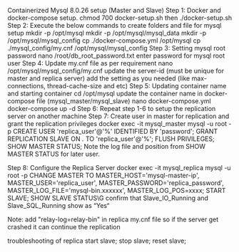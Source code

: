 Containerized Mysql 8.0.26 setup (Master and Slave)
Step 1: Docker and docker-compose setup.
	chmod 700 docker-setup.sh then ./docker-setup.sh
Step 2: Execute the below commands to create folders and file for mysql setup
mkdir -p /opt/mysql
mkdir -p /opt/mysql/mysql_data
mkdir -p /opt/mysql/mysql_config
cp ./docker-compose.yml /opt/mysql
cp ./mysql_config/my.cnf /opt/mysql/mysql_config
Step 3: Setting mysql root password
nano /root/db_root_password.txt
enter password for mysql root user
Step 4: Update my.cnf file as per requirement
nano /opt/mysql/mysql_config/my.cnf
update the server-id (must be unique for master and replica server)
add the setting as you needed (like max-connections, thread-cache-size and etc)
Step 5: Updating container name and starting container
cd /opt/mysql
update the container name in docker-compose file (mysql_master/mysql_slave)
nano docker-compose.yml
docker-compose up -d
Step 6: Repeat step 1-6 to setup the replication server on another machine
Step 7: Create user in master for replication and grant the replication privileges
docker exec -it mysql_master mysql -u root -p
CREATE USER 'replica_user'@'%' IDENTIFIED BY 'password';
GRANT REPLICATION SLAVE ON *.* TO 'replica_user'@'%';
FLUSH PRIVILEGES;
SHOW MASTER STATUS;
Note the log file and position from SHOW MASTER STATUS for later user.
 
Step 8: Configure the Replica Server
docker exec -it mysql_replica mysql -u root -p
CHANGE MASTER TO
MASTER_HOST='mysql-master-ip',
MASTER_USER='replica_user',
MASTER_PASSWORD='replica_password',
MASTER_LOG_FILE='mysql-bin.xxxxxx',
MASTER_LOG_POS=xxxx;
START SLAVE;
SHOW SLAVE STATUS\G
confirm that Slave_IO_Running and Slave_SQL_Running show as “Yes“

Note: add "relay-log=relay-bin" in replica my.cnf file so if the server get crashed it can continue the replication

troubleshooting of replica
start slave;
stop slave;
reset slave;
